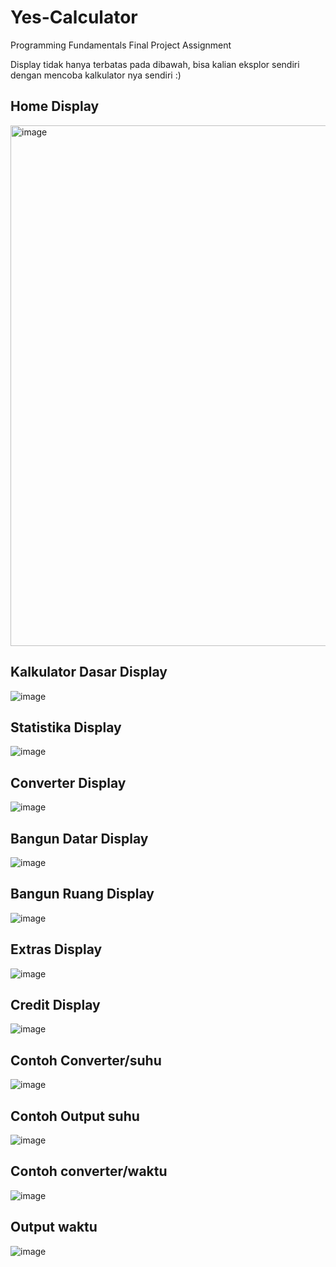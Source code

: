 # Yes-Calculator
Programming Fundamentals Final Project Assignment

Display tidak hanya terbatas pada dibawah, bisa kalian eksplor sendiri dengan mencoba kalkulator nya sendiri :)

## Home Display
<img width="833" alt="image" src="https://github.com/user-attachments/assets/ead9c94c-a009-46e7-aba3-3fa77e397102">

## Kalkulator Dasar Display 
![image](https://github.com/user-attachments/assets/90fec832-f7fb-4ae9-bed2-fb54385f6533)

## Statistika Display
![image](https://github.com/user-attachments/assets/ea4e804a-3455-4dca-b278-13d5b9eb6299)

## Converter Display
![image](https://github.com/user-attachments/assets/3c1745f9-7eb1-4ccd-8dc2-3c8184a184c7)

## Bangun Datar Display
![image](https://github.com/user-attachments/assets/e47c0a32-ad14-4723-a1d8-5709d8dc5bc4)

## Bangun Ruang Display
![image](https://github.com/user-attachments/assets/0626ebf1-55bb-4e84-970f-545a64442240)

## Extras Display
![image](https://github.com/user-attachments/assets/6ea682b0-ce29-45ca-9e0e-2fc5f11a7f22)

## Credit Display
![image](https://github.com/user-attachments/assets/bc14384d-b7fb-414d-a1d6-deb54b231182)

## Contoh Converter/suhu
![image](https://github.com/user-attachments/assets/08d936bf-b01b-471b-85dd-ace1e2ec804b)

## Contoh Output suhu
![image](https://github.com/user-attachments/assets/e05442d6-0b7d-45b4-89d4-adb99dc999c6)

## Contoh converter/waktu
![image](https://github.com/user-attachments/assets/459a2e64-9e1a-4e76-8afb-831f0b8b2945)

## Output waktu 
![image](https://github.com/user-attachments/assets/0022ba39-0557-444c-9a37-7f23dc142527)

